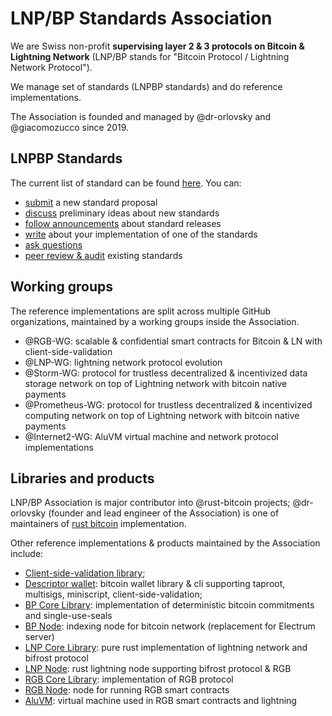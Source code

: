 # LNP/BP Standards Association 

We are Swiss non-profit **supervising layer 2 & 3 protocols on Bitcoin & Lightning Network** 
(LNP/BP stands for "Bitcoin Protocol / Lightning Network Protocol").

We manage set of standards (LNPBP standards) and do reference implementations.

The Association is founded and managed by @dr-orlovsky and @giacomozucco since 2019.

## LNPBP Standards

The current list of standard can be found [here](https://github.com/LNP-BP/LNPBPs). You can:
- [submit](https://github.com/LNP-BP/LNPBPs/discussions/categories/standard-proposals) a new standard proposal
- [discuss](https://github.com/LNP-BP/LNPBPs/discussions/categories/ideas) preliminary ideas about new standards
- [follow announcements](https://github.com/LNP-BP/LNPBPs/discussions/categories/releases) about standard releases
- [write](https://github.com/LNP-BP/LNPBPs/discussions/categories/implementations) about your implementation of one of the standards
- [ask questions](https://github.com/LNP-BP/LNPBPs/discussions/categories/q-a)
- [peer review & audit](https://github.com/LNP-BP/LNPBPs/discussions/categories/peer-review) existing standards

## Working groups

The reference implementations are split across multiple GitHub organizations,
maintained by a working groups inside the Association.
- @RGB-WG: scalable & confidential smart contracts for Bitcoin & LN with client-side-validation
- @LNP-WG: lightning network protocol evolution
- @Storm-WG: protocol for trustless decentralized & incentivized data storage network on top of Lightning network with bitcoin native payments
- @Prometheus-WG: protocol for trustless decentralized & incentivized computing network on top of Lightning network with bitcoin native payments
- @Internet2-WG: AluVM virtual machine and network protocol implementations

## Libraries and products

LNP/BP Association is major contributor into @rust-bitcoin projects; @dr-orlovsky 
(founder and lead engineer of the Association) is one of maintainers of 
[rust bitcoin](https://github.com/rust-bitcoin/rust-bitcoin) implementation. 

Other reference implementations & products maintained by the Association include:
- [Client-side-validation library](https://github.com/LNP-BP/client_side_validation/);
- [Descriptor wallet](https://github.com/LNP-BP/descriptor-wallet/): bitcoin wallet library & cli supporting taproot, multisigs, miniscript, client-side-validation;
- [BP Core Library](https://github.com/LNP-BP/bp-core/): implementation of deterministic bitcoin commitments and single-use-seals
- [BP Node](https://github.com/LNP-BP/bp-node/): indexing node for bitcoin network (replacement for Electrum server)
- [LNP Core Library](https://github.com/LNP-WG/lnp-core/): pure rust implementation of lightning network and bifrost protocol
- [LNP Node](https://github.com/LNP-WG/lnp-core/): rust lightning node supporting bifrost protocol & RGB
- [RGB Core Library](https://github.com/RGB-WG/rgb-core/): implementation of RGB protocol
- [RGB Node](https://github.com/RGB-WG/rgb-node/): node for running RGB smart contracts
- [AluVM](https://github.com/Internet2-WG/rust-aluvm/): virtual machine used in RGB smart contracts and lightning
